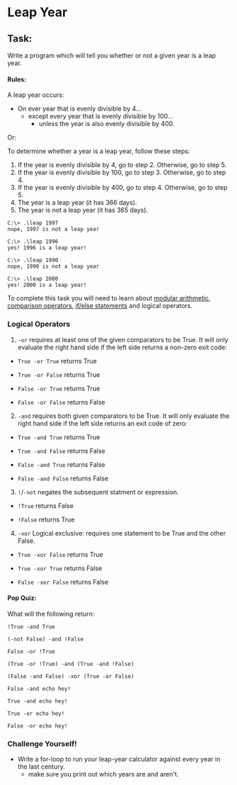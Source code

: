 # Leap Year

## Task:

Write a program which will tell you whether or not a given year is a leap year.
#### Rules:

A leap year occurs:
- On ever year that is evenly divisible by 4...
  - except every year that is evenly divisible by 100...
    - unless the year is also evenly divisible by 400.

Or:

To determine whether a year is a leap year, follow these steps:

1. If the year is evenly divisible by 4, go to step 2. Otherwise, go to step 5.
2. If the year is evenly divisible by 100, go to step 3. Otherwise, go to step 4.
3. If the year is evenly divisible by 400, go to step 4. Otherwise, go to step 5.
4. The year is a leap year (it has 366 days).
5. The year is not a leap year (it has 365 days).
```
C:\> .\leap 1997
nope, 1997 is not a leap year

C:\> .\leap 1996
yes! 1996 is a leap year!

C:\> .\leap 1990
nope, 1990 is not a leap year

C:\> .\leap 2000
yes! 2000 is a leap year!
```

To complete this task you will need to learn about [modular arithmetic](https://betterexplained.com/articles/fun-with-modular-arithmetic/),
[comparison operators](http://ss64.com/ps/syntax-compare.html), [if/else statements](https://blog.udemy.com/powershell-if-else/) and logical operators.

### Logical Operators
1. `-or` requires at least one of the given comparators to be True. It will only evaluate the right hand side
if the left side returns a non-zero exit code:

  - `True -or True` returns True

 - `True -or False` returns True

 - `False -or True` returns True

 - `False -or False` returns False

2. `-and` requires both given comparators to be True. It will only evaluate the right hand side if the left side
returns an exit code of zero:

  - `True -and True` returns True

  - `True -and False` returns False

  - `False -and True` returns False

  - `False -and False` returns False

3. `!`/`-not` negates the subsequent statment or expression.

  - `!True` returns False

  - `!False` returns True

4. `-xor` Logical exclusive: requires one statement to be True and the other False.

  - `True -xor False` returns True

  - `True -xor True` returns False

  - `False -xor False` returns False

#### Pop Quiz:

What will the following return:
```
!True -and True

(-not False) -and !False

False -or !True

(True -or !True) -and (True -and !False)

(False -and False) -xor (True -or False)

False -and echo hey!

True -and echo hey!

True -or echo hey!

False -or echo hey!
```

### Challenge Yourself!
- Write a for-loop to run your leap-year calculator against every year in the last century.
  - make sure you print out which years are and aren't.

